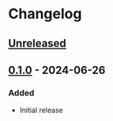 # Changelog

## [Unreleased][]

[Unreleased]: https://github.com/lueurdev/lueur/compare/0.1.0..HEAD

## [0.1.0][] - 2024-06-26

[0.1.0]: https://github.com/lueurdev/lueur/tree/0.1.0

### Added

-   Initial release
